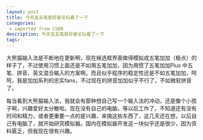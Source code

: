 ```yaml
---
layout: post
title: 今天去五笔爱好者论坛看了一下
categories: 
 - imported from CSDN
description: 今天去五笔爱好者论坛看了一下
tags: 
---
```


大熊猫输入法是不断地在更新啊，现在候选框界面做得模拟成五笔加加（极点）的样子了，不过使用习惯上面还是不如用五笔加加，因为用惯了五笔加加Plus 中五笔、拼音、英文混合输入的方案啊。而且似乎程序的稳定性还是不如五笔加加，呵呵，我是加加系列的忠实fans，不过现在的拼音加加似乎不行了，不如微软拼音了。

每当看到大熊猫输入法，我就会有那种想自己写一个输入法的冲动，还是像个小孩子啊，兴趣爱好太分散啦。现在没有自己的电脑，等以后工作了，不知道还有没有时间和精力，或者更重要一点的是兴趣，来搞这些东西了，这几天还在想，以后自己有电脑了，就开始研究模拟器。国内在模拟器开发这一块似乎还是很少，因为资料匮乏，但我现在很有兴趣。
